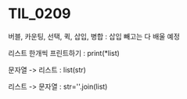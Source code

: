 # TIL_0209

버블, 카운팅, 선택, 퀵, 삽입, 병합 : 삽입 빼고는 다 배울 예정



리스트 한개씩 프린트하기 : print(*list)





문자열 -> 리스트 : list(str)

리스트 -> 문자열 : str=''.join(list)